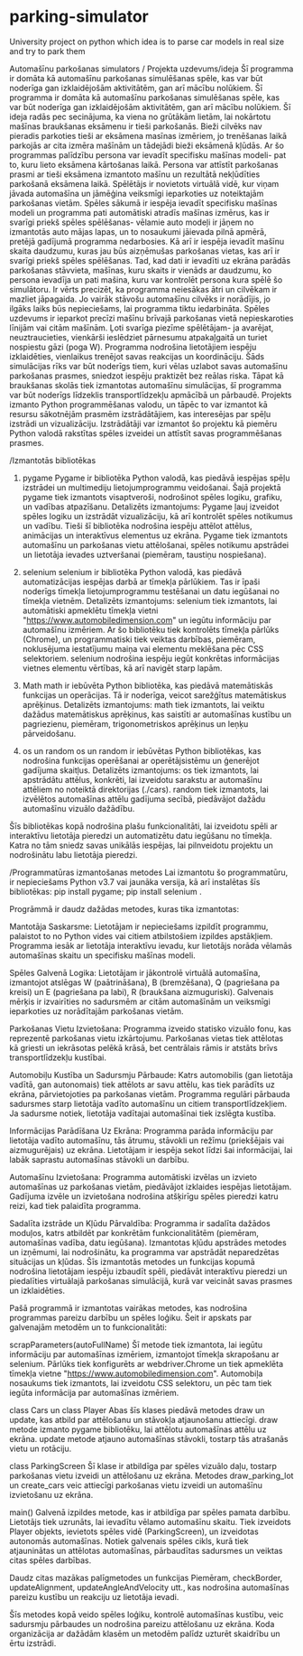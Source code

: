 # parking-simulator
University project on python which idea is to parse car models in real size and try to park them

Automašīnu parkošanas simulators
/ Projekta uzdevums/ideja
 Šī programma ir domāta kā automašīnu parkošanas simulēšanas spēle, kas var būt noderīga gan izklaidējošām aktivitātēm, gan arī mācību nolūkiem. 
Šī programma ir domāta kā automašīnu parkošanas simulēšanas spēle, kas var būt noderīga gan izklaidējošām aktivitātēm, gan arī mācību nolūkiem. 
Šī ideja radās pec secinājuma, ka viena no grūtākām lietām, lai nokārtotu mašīnas braukšanas eksāmenu ir tieši parkošanās. 
Bieži cilvēks nav pieradis parkoties tieši ar eksāmena masīnas izmēriem, jo trenēšanas laikā parkojās ar cita izmēra mašīnām un tādejādi bieži eksāmenā kļūdās.
 Ar šo programmas palīdzību persona var ievadīt specifisku mašīnas modeli- pat to, kuru lieto eksāmena kārtošanas laikā. 
Persona var attīstīt parkošanas prasmi ar tieši eksāmena izmantoto mašīnu un rezultātā nekļūdīties parkošanā eksāmena laikā. 
Spēlētājs ir novietots virtuālā vidē, kur viņam jāvada automašīna un jāmēģina veiksmīgi ieparkoties uz noteiktajām parkošanas vietām.
 Spēles sākumā ir iespēja ievadīt specifisku mašīnas modeli un programma pati automātiski atradīs mašīnas izmērus, kas ir svarīgi priekš spēles spēlēšanas- vēlamie auto modeļi ir jāņem no izmantotās auto mājas lapas, un to nosaukumi jāievada pilnā apmērā, pretējā gadījumā programma nedarbosies. Kā arī ir iespēja ievadīt mašīnu skaita daudzumu, kuras jau būs aizņēmušas parkošanas vietas, kas arī ir svarīgi priekš spēles spēlēšanas.
Tad, kad dati ir ievadīti uz ekrāna parādās parkošanas stāvvieta, mašīnas, kuru skaits ir vienāds ar daudzumu, ko persona ievadīja un pati mašina, kuru var kontrolēt persona kura spēlē šo simulātoru. Ir vērts precizēt, ka programma neiesākas ātri un cilvēkam ir mazliet jāpagaida. Jo vairāk stāvošu automašīnu cilvēks ir norādījis, jo ilgāks laiks būs nepieciešams, lai programma tiktu iedarbināta.
Spēles uzdevums ir ieparkot precīzi mašīnu brīvajā parkošanas vietā nepieskaroties līnijām vai citām mašīnām.
Ļoti svarīga piezīme spēlētājam- ja avarējat, neuztraucieties, vienkārši ieslēdziet pārnesumu atpakaļgaitā un turiet nospiestu gāzi (poga W). 
Programma nodrošina lietotājiem iespēju izklaidēties, vienlaikus trenējot savas reakcijas un koordināciju. Šāds simulācijas rīks var būt noderīgs tiem, kuri vēlas uzlabot savas automašīnu parkošanas prasmes, sniedzot iespēju praktizēt bez reālas riska. 
Tāpat kā braukšanas skolās tiek izmantotas automašīnu simulācijas, šī programma var būt noderīgs līdzeklis transportlīdzekļu apmācībā un pārbaudē.
 Projekts izmanto Python programmēšanas valodu, un tāpēc to var izmantot kā resursu sākotnējām prasmēm izstrādātājiem, kas interesējas par spēļu izstrādi un vizualizāciju. 
Izstrādātāji var izmantot šo projektu kā piemēru Python valodā rakstītas spēles izveidei un attīstīt savas programmēšanas prasmes.

/Izmantotās bibliotēkas
1. pygame
Pygame ir bibliotēka Python valodā, kas piedāvā iespējas spēļu izstrādei un multimediju lietojumprogrammu veidošanai. 
Šajā projektā pygame tiek izmantots visaptveroši, nodrošinot spēles logiku, grafiku, un vadības atpazīšanu.
Detalizēts izmantojums:
Pygame ļauj izveidot spēles logiku un izstrādāt vizualizāciju, kā arī kontrolēt spēles notikumus un vadību.
Tieši šī bibliotēka nodrošina iespēju attēlot attēlus, animācijas un interaktīvus elementus uz ekrāna.
Pygame tiek izmantots automašīnu un parkošanas vietu attēlošanai, spēles notikumu apstrādei un lietotāja ievades uztveršanai (piemēram, taustiņu nospiešana).

2. selenium
selenium ir bibliotēka Python valodā, kas piedāvā automatizācijas iespējas darbā ar tīmekļa pārlūkiem. 
Tas ir īpaši noderīgs tīmekļa lietojumprogrammu testēšanai un datu iegūšanai no tīmekļa vietnēm.
Detalizēts izmantojums:
selenium tiek izmantots, lai automātiski apmeklētu tīmekļa vietni "https://www.automobiledimension.com" un iegūtu informāciju par automašīnu izmēriem.
Ar šo bibliotēku tiek kontrolēts tīmekļa pārlūks (Chrome), un programmatiski tiek veiktas darbības, piemēram, noklusējuma iestatījumu maiņa vai elementu meklēšana pēc CSS selektoriem.
selenium nodrošina iespēju iegūt konkrētas informācijas vietnes elementu vērtības, kā arī navigēt starp lapām.

3. Math
math ir iebūvēta Python bibliotēka, kas piedāvā matemātiskās funkcijas un operācijas. Tā ir noderīga, veicot sarežģītus matemātiskus aprēķinus.
Detalizēts izmantojums:
math tiek izmantots, lai veiktu dažādus matemātiskus aprēķinus, kas saistīti ar automašīnas kustību un pagriezienu, piemēram, trigonometriskos aprēķinus un leņķu pārveidošanu.

4. os un random
os un random ir iebūvētas Python bibliotēkas, kas nodrošina funkcijas operēšanai ar operētājsistēmu un ģenerējot gadījuma skaitļus.
Detalizēts izmantojums:
os tiek izmantots, lai apstrādātu attēlus, konkrēti, lai izveidotu sarakstu ar automašīnu attēliem no noteiktā direktorijas (./cars).
random tiek izmantots, lai izvēlētos automašīnas attēlu gadījuma secībā, piedāvājot dažādu automašīnu vizuālo dažādību.

Šīs bibliotēkas kopā nodrošina plašu funkcionalitāti, lai izveidotu spēli ar interaktīvu lietotāja pieredzi un automatizētu datu iegūšanu no tīmekļa.
 Katra no tām sniedz savas unikālās iespējas, lai pilnveidotu projektu un nodrošinātu labu lietotāja pieredzi.

/Programmatūras izmantošanas metodes
Lai izmantotu šo programmatūru, ir nepieciešams Python v3.7 vai jaunāka versija, kā arī instalētas šīs bibliotēkas: pip install pygame; pip install selenium .

Progrāmmā ir daudz dažādas metodes, kuras tika izmantotas:

Mantotāja Saskarsme:
Lietotājam ir nepieciešams izpildīt programmu, palaistot to no Python vides vai citiem atbilstošiem izpildes apstākļiem.
Programma iesāk ar lietotāja interaktīvu ievadu, kur lietotājs norāda vēlamās automašīnas skaitu un specifisku mašīnas modeli.

Spēles Galvenā Logika:
Lietotājam ir jākontrolē virtuālā automašīna, izmantojot atslēgas W (paātrināšana), B (bremzēšana), Q (pagriešana pa kreisi) un E (pagriešana pa labi), R (braukšana aizmuguriski).
Galvenais mērķis ir izvairīties no sadursmēm ar citām automašīnām un veiksmīgi ieparkoties uz norādītajām parkošanas vietām.

Parkošanas Vietu Izvietošana:
Programma izveido statisko vizuālo fonu, kas reprezentē parkošanas vietu izkārtojumu.
Parkošanas vietas tiek attēlotas kā griesti un iekrāsotas pelēkā krāsā, bet centrālais rāmis ir atstāts brīvs transportlīdzekļu kustībai.

Automobiļu Kustība un Sadursmju Pārbaude:
Katrs automobilis (gan lietotāja vadītā, gan autonomais) tiek attēlots ar savu attēlu, kas tiek parādīts uz ekrāna, pārvietojoties pa parkošanas vietām.
Programma regulāri pārbauda sadursmes starp lietotāja vadīto automašīnu un citiem transportlīdzekļiem. Ja sadursme notiek, lietotāja vadītajai automašīnai tiek izslēgta kustība.

Informācijas Parādīšana Uz Ekrāna:
Programma parāda informāciju par lietotāja vadīto automašīnu, tās ātrumu, stāvokli un režīmu (priekšējais vai aizmugurējais) uz ekrāna.
Lietotājam ir iespēja sekot līdzi šai informācijai, lai labāk saprastu automašīnas stāvokli un darbību.

Automašīnu Izvietošana:
Programma automātiski izvēlas un izvieto automašīnas uz parkošanas vietām, piedāvājot izklaides iespējas lietotājam.
Gadījuma izvēle un izvietošana nodrošina atšķirīgu spēles pieredzi katru reizi, kad tiek palaidīta programma.

Sadalīta izstrāde un Kļūdu Pārvaldība:
Programma ir sadalīta dažādos moduļos, katrs atbildēt par konkrētām funkcionalitātēm (piemēram, automašīnas vadība, datu iegūšana).
Izmantotas kļūdu apstrādes metodes un izņēmumi, lai nodrošinātu, ka programma var apstrādāt neparedzētas situācijas un kļūdas.
Šīs izmantotās metodes un funkcijas kopumā nodrošina lietotājam iespēju izbaudīt spēli, piedāvāt interaktīvu pieredzi un piedalīties virtuālajā parkošanas simulācijā, kurā var veicināt savas prasmes un izklaidēties.

Pašā programmā ir izmantotas vairākas metodes, kas nodrošina programmas pareizu darbību un spēles loģiku. 
Šeit ir apskats par galvenajām metodēm un to funkcionalitāti:

scrapParameters(autoFullName)
Šī metode tiek izmantota, lai iegūtu informāciju par automašīnas izmēriem, izmantojot tīmekļa skrapošanu ar selenium.
Pārlūks tiek konfigurēts ar webdriver.Chrome un tiek apmeklēta tīmekļa vietne "https://www.automobiledimension.com".
Automobiļa nosaukums tiek izmantots, lai izveidotu CSS selektoru, un pēc tam tiek iegūta informācija par automašīnas izmēriem.

class Cars un class Player
Abas šīs klases piedāvā metodes draw un update, kas atbild par attēlošanu un stāvokļa atjaunošanu attiecīgi.
draw metode izmanto pygame bibliotēku, lai attēlotu automašīnas attēlu uz ekrāna.
update metode atjauno automašīnas stāvokli, tostarp tās atrašanās vietu un rotāciju.

class ParkingScreen
Šī klase ir atbildīga par spēles vizuālo daļu, tostarp parkošanas vietu izveidi un attēlošanu uz ekrāna.
Metodes draw_parking_lot un create_cars veic attiecīgi parkošanas vietu izveidi un automašīnu izvietošanu uz ekrāna.

main()
Galvenā izpildes metode, kas ir atbildīga par spēles pamata darbību.
Lietotājs tiek uzrunāts, lai ievadītu vēlamo automašīnu skaitu.
Tiek izveidots Player objekts, ievietots spēles vidē (ParkingScreen), un izveidotas autonomās automašīnas.
Notiek galvenais spēles cikls, kurā tiek atjauninātas un attēlotas automašīnas, pārbaudītas sadursmes un veiktas citas spēles darbības.

Daudz citas mazākas palīgmetodes un funkcijas
Piemēram, checkBorder, updateAlignment, updateAngleAndVelocity utt., kas nodrošina automašīnas pareizu kustību un reakciju uz lietotāja ievadi.

Šīs metodes kopā veido spēles loģiku, kontrolē automašīnas kustību, veic sadursmju pārbaudes un nodrošina pareizu attēlošanu uz ekrāna.
 Koda organizācija ar dažādām klasēm un metodēm palīdz uzturēt skaidrību un ērtu izstrādi.

